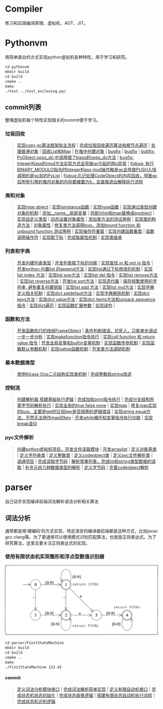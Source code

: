 # Compiler
练习和实践编译原理、虚拟机、AOT、JIT。

# Pythonvm

用简单直白的方式实现python虚拟机各种特性，用于学习和研究。

```shell
cd pythonvm
mkdir build 
cd build
cmake ..
make
./test ../test_enclosing.pyc
```

## commit列表

整理虚拟机每个特性实现相关的commit便于学习。

### 垃圾回收

> [实现copy gc算法框架和主流程](https://github.com/luoxuwei/Compiler/commit/66ba28b73fdc4a47cb9fc3816cd9a2b03df4da3a) | [完成垃圾回收遍历算法和根节点遍历](https://github.com/luoxuwei/Compiler/commit/26a889b2d078b4b8ee92fa4485ff719163ea271d) | [处理普通对象](https://github.com/luoxuwei/Compiler/commit/f1915093e7cdccad5ae43c274227cbe5f5bf99de) | [回收List和Map](https://github.com/luoxuwei/Compiler/commit/f30d516a24ed9a2d96612cf4cfc905573fec04f8) | [在堆中创建对象](https://github.com/luoxuwei/Compiler/commit/13dbbd5e446fcfabba8d48bf039e85cacc909264) | [bugfix](https://github.com/luoxuwei/Compiler/commit/11d8275d893eed6875f665df71f070f770f6a021) |  [bugfix](https://github.com/luoxuwei/Compiler/commit/393c01e498725b17c51de2361c81dc3c2d11f70b)  | [bubfix: PyObject oops_do 中调用错了klass的oops_do方法](https://github.com/luoxuwei/Compiler/commit/b8df018b0002d93dbf5dc04e3c94f3087c68f6b7)  | [bugfix: IntegerKlass的mod方法实现方式会导致gc引起的除o异常](https://github.com/luoxuwei/Compiler/commit/67cab5656c0b3c8d3e0a424334fd339f97001cba) | [fixbug: 执行BINARY_MODULO指令时IntegerKlass mod操作触发gc会导致PUSH入栈调用的是gc前的PyList](https://github.com/luoxuwei/Compiler/commit/9b126b978ca6a346f2fa29e9fa4b0861a8d4a48c) | [fixbug:忘记处理CodeObject的内存回收，导致gc后所有引用的堆内对象的内存都被置为0，会直接退出解释执行流程](https://github.com/luoxuwei/Compiler/commit/9915ad8fdcb1bd688cce1608a04d1d9aa804027b) 

### 类和对象

> [实现type object](https://github.com/luoxuwei/Compiler/commit/90ef7a3d961dc173121e4ef784946188afdf5a9a) | [实现isinstance函数](https://github.com/luoxuwei/Compiler/commit/0ffad833427e890654b270abe57d620dd7aad36e) | [实现type函数](https://github.com/luoxuwei/Compiler/commit/7e9d55c161129e02375f1d73a271a364eae404a6) | [实现通过类型创建对象的机制](https://github.com/luoxuwei/Compiler/commit/dead36a75dc9def335e25d3e24b298f2ccabb8fa) | [添加__name__局部变量](https://github.com/luoxuwei/Compiler/commit/5d1321ed5a78e8ff91d6d083f0418638f8776a74) | [将部分list和map替换成pyobject](https://github.com/luoxuwei/Compiler/commit/7ea9639773c0a4e317fc68fb8121c751a41fe333) | [实现自定义类型](https://github.com/luoxuwei/Compiler/commit/ae9fa5fdb80d2cd01c0795139c6edda21a4323ac) | [动态设置对象属性](https://github.com/luoxuwei/Compiler/commit/3817a58fbbac4057570d7d4c22a5b086ae18011a) | [添加类方法的测试用例](https://github.com/luoxuwei/Compiler/commit/9dbfdb241e6c7a428a61e0bcc78c7f7c32a2ff53) | [实现类的构造方法](https://github.com/luoxuwei/Compiler/commit/85cc6770b687dc4fc9564fd085147f3d42e2f61c) | [对象属性](https://github.com/luoxuwei/Compiler/commit/701b3ed8363768f0d6bbd32cf49961be7175bdbf) | [修复类方法调用bug，添加bound function 和 unbound function 测试用例](https://github.com/luoxuwei/Compiler/commit/babfa7bb835b0845787e6fbaa6fae9b1ca173b3c) | [实现操作符重载](https://github.com/luoxuwei/Compiler/commit/fee86f2326b8b3fe7a0a64523d1739431115c182) | [实现内建函数重载](https://github.com/luoxuwei/Compiler/commit/8731bc3097122a32e8c3dd98f04851c6425ce934) | [函数调用操作符](https://github.com/luoxuwei/Compiler/commit/647812172edd761c060da79dd5b1300de5a17b47) | [实现取下标](https://github.com/luoxuwei/Compiler/commit/003755f95706595b2512f6904a3a98fb91fd7257) | [完成取属性机制](https://github.com/luoxuwei/Compiler/commit/819ceac03ebd688608bdd8f01ca205e703b06c07) | [实现类继承](https://github.com/luoxuwei/Compiler/commit/f99c7fd62f83c4ae2c0f4cf4bac013a157206ac3)

### 列表和字典

> [开发内建列表类型](https://github.com/luoxuwei/Compiler/commit/df897be4c2cd953440aa5f7476520e9b375c251b) | [开发列表取下标的功能](https://github.com/luoxuwei/Compiler/commit/08eea4a74c1304e26919f0ccd7026e2fe2cac8a6) | [实现查找 in 和 not in 指令](https://github.com/luoxuwei/Compiler/commit/6a1c49b0fadf68a508026e4ec64abc2004c350e4) | [开发python 内置list 的append方法](https://github.com/luoxuwei/Compiler/commit/2a2fca7f7d00ecd39ccd9e94bcd4a76daf817fcd) | [实现list通过下标修改的机制](https://github.com/luoxuwei/Compiler/commit/735a3fdee973570f37ce4bc9dc97e9961c5a0db6) | [实现list index 方法](https://github.com/luoxuwei/Compiler/commit/d8533387739aabebd306deeac4c997ea91f2d168) | [实现list pop方法](https://github.com/luoxuwei/Compiler/commit/e127a1761930c2c6bb806806cd87e6d3eb82635c) | [实现list del 指令](https://github.com/luoxuwei/Compiler/commit/12efc747ebe05a94800302f4d8c21418848c018d) | [实现list remove方法](https://github.com/luoxuwei/Compiler/commit/a924a1b85b51eefac04862b88bd8dddd552827f2) | [实现list reverse方法](https://github.com/luoxuwei/Compiler/commit/ba74f30caa38e0fa7ae53e7a24062600a2a5ea26) | [开发list sort方法](https://github.com/luoxuwei/Compiler/commit/03af2beee4e614d604d7289c91bea093d6e58dd7) | [实现迭代器](https://github.com/luoxuwei/Compiler/commit/e0aea93965606b8214be594a0778acc577c65829) | [保存频繁使用的字符串, 避免重复创建销毁](https://github.com/luoxuwei/Compiler/commit/51973e3fcf43295be359c24257cab50a53cfd8c4) | [实现list add 方法](https://github.com/luoxuwei/Compiler/commit/ca150276fa02aa3c56a5be86a8407d2a7b6212b5) | [实现list mul方法](https://github.com/luoxuwei/Compiler/commit/a06eb23ac3bf142aa7460b58f924948a9483e095) | [实现字典定义相关机制](https://github.com/luoxuwei/Compiler/commit/bc9502ea5f4b198b48af8ace2cf3b30025125453) | [实现dict setdefault方法](https://github.com/luoxuwei/Compiler/commit/95112701a28e727499bad6a2f60c80699c08105e) | [实现字典删除机制](https://github.com/luoxuwei/Compiler/commit/480405fc4dae6f3b1d5492350481fc34ff21a72a) | [实现dict keys方法](https://github.com/luoxuwei/Compiler/commit/118e29d7c3bd685f18738b31e806f581bd2bea68) | [实现dict value方法](https://github.com/luoxuwei/Compiler/commit/b75ef402133ea8050585ee16f352ab326f772eb7) | [实现dict items方法和unpack sequence 指令](https://github.com/luoxuwei/Compiler/commit/6530eed303f4452640595084b824817c512b8d54) | [实现dict遍历](https://github.com/luoxuwei/Compiler/commit/d9d996e483f6ce39282f24a2f86146920ac25faf) | [实现函数扩展参数](https://github.com/luoxuwei/Compiler/commit/1873e29f01e83c1d4b87ce0507ff3beda43fbbb0) | [实现闭包](https://github.com/luoxuwei/Compiler/commit/1ec04f080b23083fa99e90784054d2a533370a02) | 

### 函数和方法

> [开发函数执行的栈帧FrameObject](https://github.com/luoxuwei/Compiler/commit/56b62c62f23841987d7bf91bff9b6df31aeb4963) | [条件判断错误，坑死人，只能单步调试一步一步分析](https://github.com/luoxuwei/Compiler/commit/97717f4a39ea69c4e5de4580e6341e50547426dc) | [实现makefunction指令执行](https://github.com/luoxuwei/Compiler/commit/9dcd034b77cfddf026f346c93ef7b247ed126ee2) | [实现call function 和 return value 指令](https://github.com/luoxuwei/Compiler/commit/00b3615bcc8bfaa37651df5a74d02531522ff1b3) | [开发全局变量和builtin变量机制](https://github.com/luoxuwei/Compiler/commit/1fe693962bf4827d86b151404bdf10c8de467c08) |  [实现函数传参机制](https://github.com/luoxuwei/Compiler/commit/91728350cedf835fb116b62f501d7a3b0ad8fe48) | [实现函数默认参数机制](https://github.com/luoxuwei/Compiler/commit/fb383d1452af15db97d0149c08014d74e0842e13) | [实现native函数机制](https://github.com/luoxuwei/Compiler/commit/3dc5ec4c0b98ab4c49a7464d0027459e429bc6fa) | [开发类方法调研机制](https://github.com/luoxuwei/Compiler/commit/bcfbcdef96d394f0b78bfc2b6e07828a60c3f858)

### 基本数据类型

> [使用Klcass Oop二元结构实现类机制](https://github.com/luoxuwei/Compiler/commit/d70848c7fb9f2effe74aa716f178ff50e01620a3) | [完成整数和string改造](https://github.com/luoxuwei/Compiler/commit/b99ba3542e9f1081ffd82f88210dc273cf73b766)

### 控制流

> [创建解析器,搭建基础执行逻辑](https://github.com/luoxuwei/Compiler/commit/33e04ddc3554a768eb111cbce6c8f3f65aa7e567) | [完成加和print指令执行](https://github.com/luoxuwei/Compiler/commit/0baadf6ec5b83624b1bccd1cc7c98a021681b20b) | [完成分支结构所需字节码解析执行](https://github.com/luoxuwei/Compiler/commit/c3ba781830ca68401c4821ad0b31f1559362dcb2) | [实现全局的true false none](https://github.com/luoxuwei/Compiler/commit/b3beacc3f7ec7792b2e67afe16cb74122b08d45b) | [实现map](https://github.com/luoxuwei/Compiler/commit/6b91b47ccc22d9e0d80439887df4f5543daf5174) | [修复map实现的bug，主要是get时比较key是否相等的逻辑错误](https://github.com/luoxuwei/Compiler/commit/4a3a5c5c9b6b35557e8b39fef9edafe94746e387) | [实现string equal方法，不然无法用作map的key](https://github.com/luoxuwei/Compiler/commit/71c9a24adde05bf8047e7ed55f416f239573ee82) | [开发while循环和变量指令执行功能](https://github.com/luoxuwei/Compiler/commit/fb7801347bfa553fab1540523029c233ffbb7112) | [实现break语句](https://github.com/luoxuwei/Compiler/commit/5d9530c9c1b7d89f629d4ae47cd79e2bc0eb7742)

### pyc文件解析

> [创建python虚拟机项目，开发文件读取模块](https://github.com/luoxuwei/Compiler/commit/310c836fbf1e50aa6a198f7a090ebb61f94eaf14) | [开发arraylist](https://github.com/luoxuwei/Compiler/commit/c0339e5206bc2b44bdb98cda3be3de93027f0485) | [定义对象基类](https://github.com/luoxuwei/Compiler/commit/18b5ff124639d0c3781677dcb56916ff697c4224) | [定义字符串类](https://github.com/luoxuwei/Compiler/commit/7e93a68afa9eba8aec83e7c7d311be080d31b9b2) | [定义整数类](https://github.com/luoxuwei/Compiler/commit/3f0a3634952034ace7860a71451a6f48aaae5677) | [定义codeobject类](https://github.com/luoxuwei/Compiler/commit/6287aea8e0e6c1efd2d6e6723b6be42342eeaf1f) | [定义pyc文件解析类](https://github.com/luoxuwei/Compiler/commit/269b89da49f60834046a6889650738d30e930996) | [调通项目](https://github.com/luoxuwei/Compiler/commit/b41db5867962d95995f6965d679af5b29df40aa5) | [完成读取字节码](https://github.com/luoxuwei/Compiler/commit/1d5df16e89b55f477ce5e1b35cdef9f39578c19f) | [解析常量列表，完成int和string类型数据的读取](https://github.com/luoxuwei/Compiler/commit/bb8f3ae6312d16a34a6f6d1e71f1509fac235a8a) | [补充元组几种数据类型的解析](https://github.com/luoxuwei/Compiler/commit/398153802a7e0cad88b1daec57b9df59171c702d) | [定义字节码](https://github.com/luoxuwei/Compiler/commit/80eae31f44b801511c6d4f95dc8f07443b91f114) | [完善codeobject解析](https://github.com/luoxuwei/Compiler/commit/42336c8b1b29a7eafcc0b60cb36eb34c401e957f)

# parser

自己动手实现编译前端词法解析语法分析相关算法

## 词法分析

通常都是用‘硬编码’的方式实现，特定语言的编译器前端都是这种方式，比如javac gcc clang等。为了更通用可以使用模式识别匹配算法，也就是正则表达式。为了研究算法，这里主要关注正则表达式的实现。
### 使用有限状态机实现整形和浮点型数值识别器
![](parser/image/Picture1.png)

```shell
cd parser/FinitStateMachine
mkdir build
cd build
cmake ..
make
./FinitStateMachine 123.45
```

####  commit

> [定义词法分析模块接口](https://github.com/luoxuwei/Compiler/commit/9d1e26cbe21a0034685b0aae642c56ed649e7076) | [完成词法解析简单实现](https://github.com/luoxuwei/Compiler/commit/a613cd5ac6895f48408e536919482757b4181836) | [定义有限自动机接口](https://github.com/luoxuwei/Compiler/commit/c47128b8414aaeb8b0c1b7d587a1df50474274e7) | [完成状态机状态初始化](https://github.com/luoxuwei/Compiler/commit/3f354d6a05f93d00ff12b6756e90226775c6aaa8) | [完成状态装换逻辑](https://github.com/luoxuwei/Compiler/commit/f909562c492c8464d36f3a4da4be4e87d294f2c5) | [搭建有限状态自动机执行流程](https://github.com/luoxuwei/Compiler/commit/4c94d5745c881929a35f9213ac121adec087cb1e) | [完成状态机识别逻辑](https://github.com/luoxuwei/Compiler/commit/e93b553dee4d93856af21874cd3cb6c80d2044f5) 

